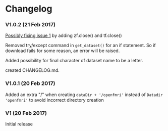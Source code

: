 
# Changelog

### V1.0.2 (21 Feb 2017)

[Possibly fixing issue 1](https://github.com/wiheto/fetchopenfmri/issues/1) by adding zf.close() and tf.close()

Removed try/except command in `get_dataset()` for an if statement. So if download fails for some reason, an error will be raised.

Added possibility for final character of dataset name to be a letter.

created CHANGELOG.md.

### V1.0.1 (20 Feb 2017)

Added an extra "/" when creating `dataDir + '/openfmri'` instead of `Datadir 'openfmri'` to avoid incorrect directory creation

### V1 (20 Feb 2017)

Initial release
